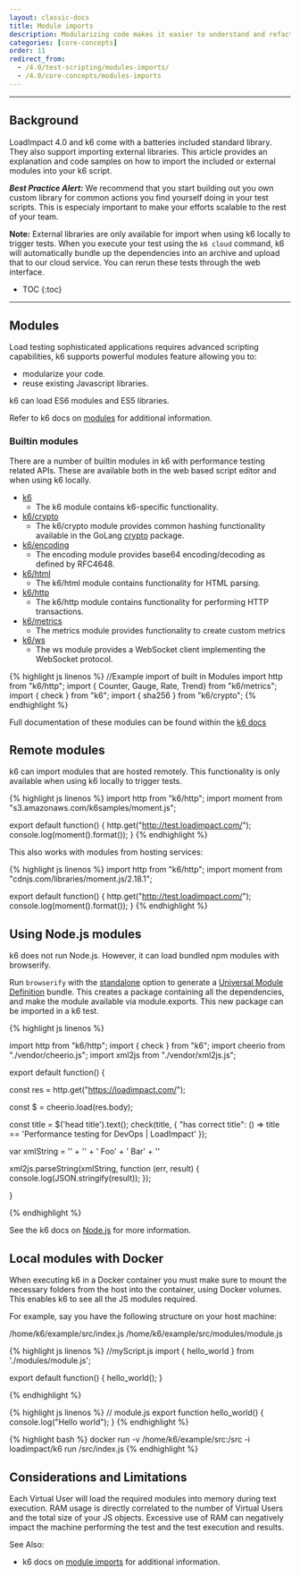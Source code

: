 ```yaml
---
layout: classic-docs
title: Module imports
description: Modularizing code makes it easier to understand and refactor. LoadImpact supports modulararity of load test scripts.
categories: [core-concepts]
order: 11
redirect_from:
  - /4.0/test-scripting/modules-imports/
  - /4.0/core-concepts/modules-imports
---
```


***

<h2>Background</h2>

LoadImpact 4.0 and k6 come with a batteries included standard library.  They also support importing external libraries. This article provides an explanation and code samples on how to import the included or external modules into your k6 script.

_**Best Practice Alert:**_ We recommend that you start building out you own custom library for common actions you find yourself doing in your test scripts.  This is especialy important to make your efforts scalable to the rest of your team.

**Note:** External libraries are only available for import when using k6 locally to trigger tests.  When you execute your test using the `k6 cloud` command, k6 will automatically bundle up the dependencies into an archive and upload that to our cloud service.  You can rerun these tests through the web interface.


- TOC
{:toc}

***

## Modules
Load testing sophisticated applications requires advanced scripting capabilities, k6 supports powerful modules feature allowing you to:

- modularize your code.
- reuse existing Javascript libraries.

k6 can load ES6 modules and ES5 libraries.

Refer to k6 docs on [modules](https://docs.k6.io/docs/modules) for additional information.

### Builtin modules
There are a number of builtin modules in k6 with performance testing related APIs.  These are available both in the web based script editor and when using k6 locally.

- [k6](https://docs.k6.io/docs/k6)
  - The k6 module contains k6-specific functionality.
- [k6/crypto](https://docs.k6.io/docs/k6crypto)
  - The k6/crypto module provides common hashing functionality available in the GoLang [crypto](https://golang.org/pkg/crypto/) package.
- [k6/encoding](https://docs.k6.io/docs/k6encoding)
  - The encoding module provides base64 encoding/decoding as defined by RFC4648.
- [k6/html](https://docs.k6.io/docs/k6html)
  - The k6/html module contains functionality for HTML parsing.
- [k6/http](https://docs.k6.io/docs/k6http)
  - The k6/http module contains functionality for performing HTTP transactions.
- [k6/metrics](https://docs.k6.io/docs/k6metrics)
  - The metrics module provides functionality to create custom metrics
- [k6/ws](https://docs.k6.io/docs/k6-websocket-api)
  - The ws module provides a WebSocket client implementing the WebSocket protocol.

{% highlight js linenos %}
//Example import of built in Modules
import http from "k6/http";
import { Counter, Gauge, Rate, Trend} from "k6/metrics";
import { check } from "k6";
import { sha256 } from "k6/crypto";
{% endhighlight %}

Full documentation of these modules can be found within the [k6 docs](https://docs.k6.io/docs/)

## Remote modules

k6 can import modules that are hosted remotely.  This functionality is only available when using k6 locally to trigger tests.

{% highlight js linenos %}
import http from "k6/http";
import moment from "s3.amazonaws.com/k6samples/moment.js";

export default function() {
	http.get("http://test.loadimpact.com/");
	console.log(moment().format());
}
{% endhighlight %}

This also works with modules from hosting services:

{% highlight js linenos %}
import http from "k6/http";
import moment from "cdnjs.com/libraries/moment.js/2.18.1";

export default function() {
	http.get("http://test.loadimpact.com/");
	console.log(moment().format());
}
{% endhighlight %}

## Using Node.js modules

k6 does not run Node.js. However, it can load bundled npm modules with browserify.

Run `browserify` with the [standalone](https://github.com/browserify/browserify-handbook#standalone) option to generate a [Universal Module Definition](http://dontkry.com/posts/code/browserify-and-the-universal-module-definition.html) bundle. This creates a package containing all the dependencies, and make the module available via module.exports. This new package can be imported in a k6 test.

{% highlight js linenos %}

import http from "k6/http";
import { check } from "k6";
import cheerio from "./vendor/cheerio.js";
import xml2js from "./vendor/xml2js.js";


export default function() {

  const res = http.get("https://loadimpact.com/");

  const $ = cheerio.load(res.body);

  const title = $('head title').text();
  check(title, {
    "has correct title": () => title == 'Performance testing for DevOps | LoadImpact'
  });


  var xmlString = '<?xml version="1.0" ?>' +
   	'<items xmlns="http://foo.com">' +
   ' <item>Foo</item>' +
   ' <item color="green">Bar</item>' +
   '</items>'

  xml2js.parseString(xmlString, function (err, result) {
      console.log(JSON.stringify(result));
  });

}

{% endhighlight %}

See the k6 docs on [Node.js](https://docs.k6.io/docs/modules#section-npm-modules) for more information.

## Local modules with Docker

When executing k6 in a Docker container you must make sure to mount the necessary folders from the host into the container, using Docker volumes. This enables k6 to see all the JS modules required.

For example, say you have the following structure on your host machine:

/home/k6/example/src/index.js
/home/k6/example/src/modules/module.js

{% highlight js linenos %}
//myScript.js
import { hello_world } from './modules/module.js';

export default function() {
    hello_world();
}

{% endhighlight %}

{% highlight js linenos %}
// module.js
export function hello_world() {
    console.log("Hello world");
}
{% endhighlight %}

{% highlight bash %}
docker run -v /home/k6/example/src:/src -i loadimpact/k6 run /src/index.js
{% endhighlight %}

## Considerations and Limitations
Each Virtual User will load the required modules into memory during text execution. RAM usage is directly correlated to the number of Virtual Users and the total size of your JS objects. Excessive use of RAM can negatively impact the machine performing the test and the test execution and results.



See Also:
- k6 docs on [module imports](https://docs.k6.io/docs/modules) for additional information.
<!--stackedit_data:
eyJoaXN0b3J5IjpbNDQwMjk1NTQ3XX0=
-->
